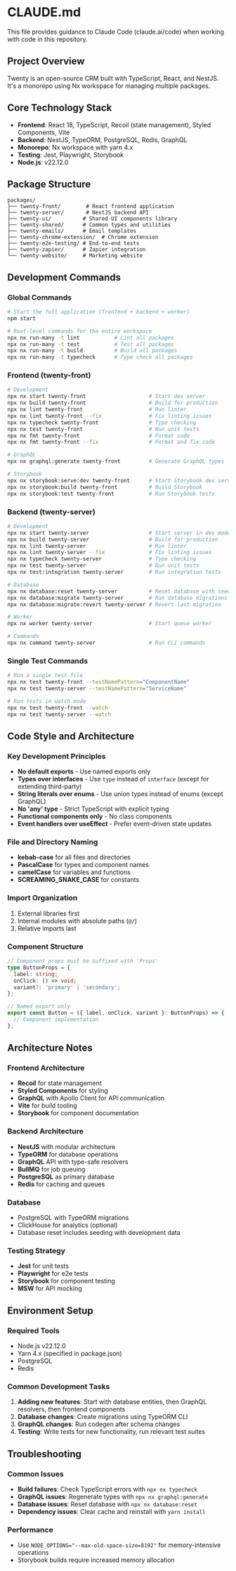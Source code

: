 # CLAUDE.md

This file provides guidance to Claude Code (claude.ai/code) when working with code in this repository.

## Project Overview

Twenty is an open-source CRM built with TypeScript, React, and NestJS. It's a monorepo using Nx workspace for managing multiple packages.

## Core Technology Stack

- **Frontend**: React 18, TypeScript, Recoil (state management), Styled Components, Vite
- **Backend**: NestJS, TypeORM, PostgreSQL, Redis, GraphQL
- **Monorepo**: Nx workspace with yarn 4.x
- **Testing**: Jest, Playwright, Storybook
- **Node.js**: v22.12.0

## Package Structure

```
packages/
├── twenty-front/        # React frontend application
├── twenty-server/       # NestJS backend API
├── twenty-ui/          # Shared UI components library
├── twenty-shared/      # Common types and utilities
├── twenty-emails/      # Email templates
├── twenty-chrome-extension/  # Chrome extension
├── twenty-e2e-testing/ # End-to-end tests
├── twenty-zapier/      # Zapier integration
└── twenty-website/     # Marketing website
```

## Development Commands

### Global Commands
```bash
# Start the full application (frontend + backend + worker)
npm start

# Root-level commands for the entire workspace
npx nx run-many -t lint           # Lint all packages
npx nx run-many -t test           # Test all packages
npx nx run-many -t build          # Build all packages
npx nx run-many -t typecheck      # Type check all packages
```

### Frontend (twenty-front)
```bash
# Development
npx nx start twenty-front                    # Start dev server
npx nx build twenty-front                    # Build for production
npx nx lint twenty-front                     # Run linter
npx nx lint twenty-front --fix               # Fix linting issues
npx nx typecheck twenty-front                # Type checking
npx nx test twenty-front                     # Run unit tests
npx nx fmt twenty-front                      # Format code
npx nx fmt twenty-front --fix                # Format and fix code

# GraphQL
npx nx graphql:generate twenty-front         # Generate GraphQL types

# Storybook
npx nx storybook:serve:dev twenty-front      # Start Storybook dev server
npx nx storybook:build twenty-front          # Build Storybook
npx nx storybook:test twenty-front           # Run Storybook tests
```

### Backend (twenty-server)
```bash
# Development
npx nx start twenty-server                   # Start server in dev mode
npx nx build twenty-server                   # Build for production
npx nx lint twenty-server                    # Run linter
npx nx lint twenty-server --fix              # Fix linting issues
npx nx typecheck twenty-server               # Type checking
npx nx test twenty-server                    # Run unit tests
npx nx test:integration twenty-server        # Run integration tests

# Database
npx nx database:reset twenty-server          # Reset database with seed data
npx nx database:migrate twenty-server        # Run database migrations
npx nx database:migrate:revert twenty-server # Revert last migration

# Worker
npx nx worker twenty-server                  # Start queue worker

# Commands
npx nx command twenty-server                 # Run CLI commands
```

### Single Test Commands
```bash
# Run a single test file
npx nx test twenty-front --testNamePattern="ComponentName"
npx nx test twenty-server --testNamePattern="ServiceName"

# Run tests in watch mode
npx nx test twenty-front --watch
npx nx test twenty-server --watch
```

## Code Style and Architecture

### Key Development Principles
- **No default exports** - Use named exports only
- **Types over interfaces** - Use `type` instead of `interface` (except for extending third-party)
- **String literals over enums** - Use union types instead of enums (except GraphQL)
- **No 'any' type** - Strict TypeScript with explicit typing
- **Functional components only** - No class components
- **Event handlers over useEffect** - Prefer event-driven state updates

### File and Directory Naming
- **kebab-case** for all files and directories
- **PascalCase** for types and component names
- **camelCase** for variables and functions
- **SCREAMING_SNAKE_CASE** for constants

### Import Organization
1. External libraries first
2. Internal modules with absolute paths (`@/`)
3. Relative imports last

### Component Structure
```typescript
// Component props must be suffixed with 'Props'
type ButtonProps = {
  label: string;
  onClick: () => void;
  variant?: 'primary' | 'secondary';
};

// Named export only
export const Button = ({ label, onClick, variant }: ButtonProps) => {
  // Component implementation
};
```

## Architecture Notes

### Frontend Architecture
- **Recoil** for state management
- **Styled Components** for styling
- **GraphQL** with Apollo Client for API communication
- **Vite** for build tooling
- **Storybook** for component documentation

### Backend Architecture
- **NestJS** with modular architecture
- **TypeORM** for database operations
- **GraphQL** API with type-safe resolvers
- **BullMQ** for job queuing
- **PostgreSQL** as primary database
- **Redis** for caching and queues

### Database
- PostgreSQL with TypeORM migrations
- ClickHouse for analytics (optional)
- Database reset includes seeding with development data

### Testing Strategy
- **Jest** for unit tests
- **Playwright** for e2e tests
- **Storybook** for component testing
- **MSW** for API mocking

## Environment Setup

### Required Tools
- Node.js v22.12.0
- Yarn 4.x (specified in package.json)
- PostgreSQL
- Redis

### Common Development Tasks
1. **Adding new features**: Start with database entities, then GraphQL resolvers, then frontend components
2. **Database changes**: Create migrations using TypeORM CLI
3. **GraphQL changes**: Run codegen after schema changes
4. **Testing**: Write tests for new functionality, run relevant test suites

## Troubleshooting

### Common Issues
- **Build failures**: Check TypeScript errors with `npx nx typecheck`
- **GraphQL issues**: Regenerate types with `npx nx graphql:generate`
- **Database issues**: Reset database with `npx nx database:reset`
- **Dependency issues**: Clear cache and reinstall with `yarn install`

### Performance
- Use `NODE_OPTIONS="--max-old-space-size=8192"` for memory-intensive operations
- Storybook builds require increased memory allocation